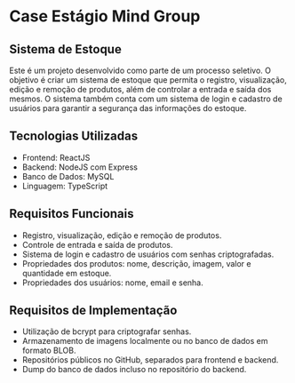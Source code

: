 # Case Estágio Mind Group

## Sistema de Estoque
Este é um projeto desenvolvido como parte de um processo seletivo. O objetivo é criar um sistema de estoque que permita o registro, visualização, edição e remoção de produtos, além de controlar a entrada e saída dos mesmos. O sistema também conta com um sistema de login e cadastro de usuários para garantir a segurança das informações do estoque.

## Tecnologias Utilizadas
* Frontend: ReactJS
* Backend: NodeJS com Express
* Banco de Dados: MySQL
* Linguagem: TypeScript
  
## Requisitos Funcionais
* Registro, visualização, edição e remoção de produtos.
* Controle de entrada e saída de produtos.
* Sistema de login e cadastro de usuários com senhas criptografadas.
* Propriedades dos produtos: nome, descrição, imagem, valor e quantidade em estoque.
* Propriedades dos usuários: nome, email e senha.
  
## Requisitos de Implementação
* Utilização de bcrypt para criptografar senhas.
* Armazenamento de imagens localmente ou no banco de dados em formato BLOB.
* Repositórios públicos no GitHub, separados para frontend e backend.
* Dump do banco de dados incluso no repositório do backend.
